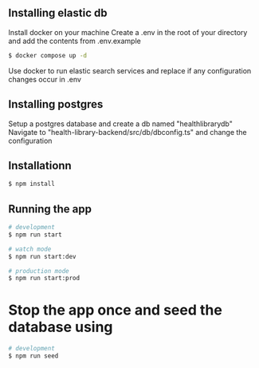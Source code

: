 ## Installing elastic db

Install docker on your machine
Create a .env in the root of your directory and add the contents from .env.example

```bash
$ docker compose up -d

```

Use docker to run elastic search services and replace if any configuration changes occur in .env

## Installing postgres

Setup a postgres database and create a db named "healthlibrarydb"
Navigate to "health-library-backend/src/db/dbconfig.ts" and change the configuration

## Installationn

```bash
$ npm install
```

## Running the app

```bash
# development
$ npm run start

# watch mode
$ npm run start:dev

# production mode
$ npm run start:prod
```

# Stop the app once and seed the database using

```bash
# development
$ npm run seed
```
